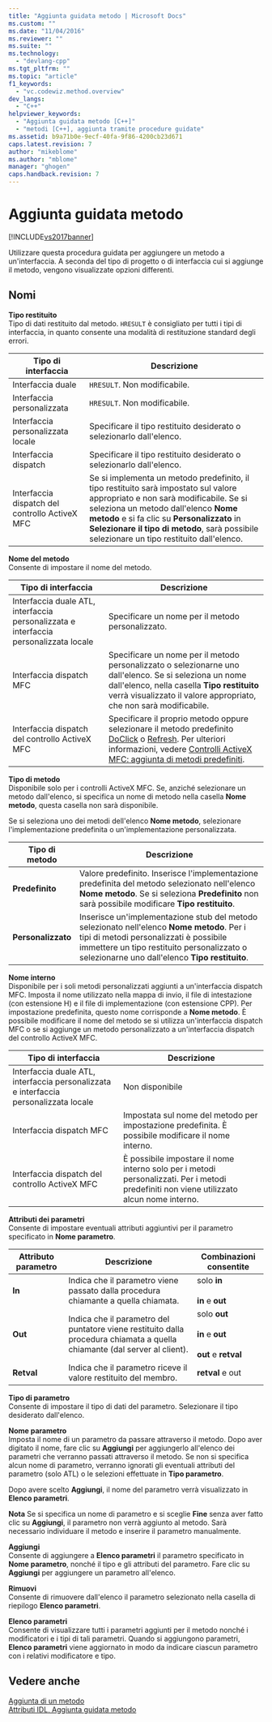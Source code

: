```yaml
---
title: "Aggiunta guidata metodo | Microsoft Docs"
ms.custom: ""
ms.date: "11/04/2016"
ms.reviewer: ""
ms.suite: ""
ms.technology: 
  - "devlang-cpp"
ms.tgt_pltfrm: ""
ms.topic: "article"
f1_keywords: 
  - "vc.codewiz.method.overview"
dev_langs: 
  - "C++"
helpviewer_keywords: 
  - "Aggiunta guidata metodo [C++]"
  - "metodi [C++], aggiunta tramite procedure guidate"
ms.assetid: b9a71b0e-9ecf-40fa-9f86-4200cb23d671
caps.latest.revision: 7
author: "mikeblome"
ms.author: "mblome"
manager: "ghogen"
caps.handback.revision: 7
---
```

# Aggiunta guidata metodo
[!INCLUDE[vs2017banner](../assembler/inline/includes/vs2017banner.md)]

Utilizzare questa procedura guidata per aggiungere un metodo a un'interfaccia.  A seconda del tipo di progetto o di interfaccia cui si aggiunge il metodo, vengono visualizzate opzioni differenti.  
  
## Nomi  
 **Tipo restituito**  
 Tipo di dati restituito dal metodo.  `HRESULT` è consigliato per tutti i tipi di interfaccia, in quanto consente una modalità di restituzione standard degli errori.  
  
|Tipo di interfaccia|Descrizione|  
|-------------------------|-----------------|  
|Interfaccia duale|`HRESULT`.  Non modificabile.|  
|Interfaccia personalizzata|`HRESULT`.  Non modificabile.|  
|Interfaccia personalizzata locale|Specificare il tipo restituito desiderato o selezionarlo dall'elenco.|  
|Interfaccia dispatch|Specificare il tipo restituito desiderato o selezionarlo dall'elenco.|  
|Interfaccia dispatch del controllo ActiveX MFC|Se si implementa un metodo predefinito, il tipo restituito sarà impostato sul valore appropriato e non sarà modificabile.  Se si seleziona un metodo dall'elenco **Nome metodo** e si fa clic su **Personalizzato** in **Selezionare il tipo di metodo**, sarà possibile selezionare un tipo restituito dall'elenco.|  
  
 **Nome del metodo**  
 Consente di impostare il nome del metodo.  
  
|Tipo di interfaccia|Descrizione|  
|-------------------------|-----------------|  
|Interfaccia duale ATL, interfaccia personalizzata e interfaccia personalizzata locale|Specificare un nome per il metodo personalizzato.|  
|Interfaccia dispatch MFC|Specificare un nome per il metodo personalizzato o selezionarne uno dall'elenco.  Se si seleziona un nome dall'elenco, nella casella **Tipo restituito** verrà visualizzato il valore appropriato, che non sarà modificabile.|  
|Interfaccia dispatch del controllo ActiveX MFC|Specificare il proprio metodo oppure selezionare il metodo predefinito [DoClick](../Topic/COleControl::DoClick.md) o [Refresh](../Topic/COleControl::Refresh.md).  Per ulteriori informazioni, vedere [Controlli ActiveX MFC: aggiunta di metodi predefiniti](../mfc/mfc-activex-controls-adding-stock-methods.md).|  
  
 **Tipo di metodo**  
 Disponibile solo per i controlli ActiveX MFC.  Se, anziché selezionare un metodo dall'elenco, si specifica un nome di metodo nella casella **Nome metodo**, questa casella non sarà disponibile.  
  
 Se si seleziona uno dei metodi dell'elenco **Nome metodo**, selezionare l'implementazione predefinita o un'implementazione personalizzata.  
  
|Tipo di metodo|Descrizione|  
|--------------------|-----------------|  
|**Predefinito**|Valore predefinito.  Inserisce l'implementazione predefinita del metodo selezionato nell'elenco **Nome metodo**.  Se si seleziona **Predefinito** non sarà possibile modificare **Tipo restituito**.|  
|**Personalizzato**|Inserisce un'implementazione stub del metodo selezionato nell'elenco **Nome metodo**.  Per i tipi di metodi personalizzati è possibile immettere un tipo restituito personalizzato o selezionarne uno dall'elenco **Tipo restituito**.|  
  
 **Nome interno**  
 Disponibile per i soli metodi personalizzati aggiunti a un'interfaccia dispatch MFC.  Imposta il nome utilizzato nella mappa di invio, il file di intestazione \(con estensione H\) e il file di implementazione \(con estensione CPP\).  Per impostazione predefinita, questo nome corrisponde a **Nome metodo**.  È possibile modificare il nome del metodo se si utilizza un'interfaccia dispatch MFC o se si aggiunge un metodo personalizzato a un'interfaccia dispatch del controllo ActiveX MFC.  
  
|Tipo di interfaccia|Descrizione|  
|-------------------------|-----------------|  
|Interfaccia duale ATL, interfaccia personalizzata e interfaccia personalizzata locale|Non disponibile|  
|Interfaccia dispatch MFC|Impostata sul nome del metodo per impostazione predefinita.  È possibile modificare il nome interno.|  
|Interfaccia dispatch del controllo ActiveX MFC|È possibile impostare il nome interno solo per i metodi personalizzati.  Per i metodi predefiniti non viene utilizzato alcun nome interno.|  
  
 **Attributi dei parametri**  
 Consente di impostare eventuali attributi aggiuntivi per il parametro specificato in **Nome parametro**.  
  
|Attributo parametro|Descrizione|Combinazioni consentite|  
|-------------------------|-----------------|-----------------------------|  
|**In**|Indica che il parametro viene passato dalla procedura chiamante a quella chiamata.|solo **in**<br /><br /> **in** e **out**|  
|**Out**|Indica che il parametro del puntatore viene restituito dalla procedura chiamata a quella chiamante \(dal server al client\).|solo **out**<br /><br /> **in** e **out**<br /><br /> **out** e **retval**|  
|**Retval**|Indica che il parametro riceve il valore restituito del membro.|**retval** e out|  
  
 **Tipo di parametro**  
 Consente di impostare il tipo di dati del parametro.  Selezionare il tipo desiderato dall'elenco.  
  
 **Nome parametro**  
 Imposta il nome di un parametro da passare attraverso il metodo.  Dopo aver digitato il nome, fare clic su **Aggiungi** per aggiungerlo all'elenco dei parametri che verranno passati attraverso il metodo.  Se non si specifica alcun nome di parametro, verranno ignorati gli eventuali attributi del parametro \(solo ATL\) o le selezioni effettuate in **Tipo parametro**.  
  
 Dopo avere scelto **Aggiungi**, il nome del parametro verrà visualizzato in **Elenco parametri**.  
  
 **Nota** Se si specifica un nome di parametro e si sceglie **Fine** senza aver fatto clic su **Aggiungi**, il parametro non verrà aggiunto al metodo.  Sarà necessario individuare il metodo e inserire il parametro manualmente.  
  
 **Aggiungi**  
 Consente di aggiungere a **Elenco parametri** il parametro specificato in **Nome parametro**, nonché il tipo e gli attributi del parametro.  Fare clic su **Aggiungi** per aggiungere un parametro all'elenco.  
  
 **Rimuovi**  
 Consente di rimuovere dall'elenco il parametro selezionato nella casella di riepilogo **Elenco parametri**.  
  
 **Elenco parametri**  
 Consente di visualizzare tutti i parametri aggiunti per il metodo nonché i modificatori e i tipi di tali parametri.  Quando si aggiungono parametri, **Elenco parametri** viene aggiornato in modo da indicare ciascun parametro con i relativi modificatore e tipo.  
  
## Vedere anche  
 [Aggiunta di un metodo](../ide/adding-a-method-visual-cpp.md)   
 [Attributi IDL, Aggiunta guidata metodo](../ide/idl-attributes-add-method-wizard.md)